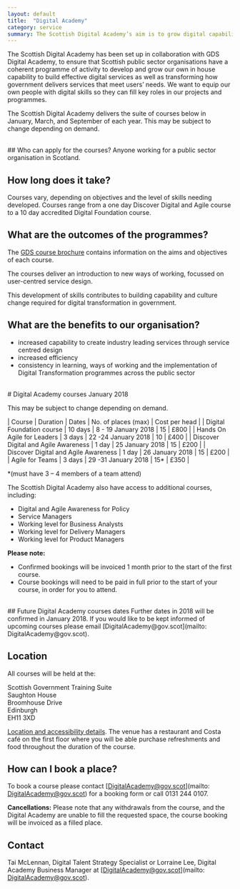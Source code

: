 ```yaml
---
layout: default
title:  "Digital Academy"
category: service
summary: The Scottish Digital Academy’s aim is to grow digital capability and awareness across the public sector, providing courses that range from delivering an overview of digital and agile, to more in-depth learning experiences in user research, user-centred design and the agile lifecycle.
---
```


The Scottish Digital Academy has been set up in collaboration with GDS Digital Academy, to ensure that Scottish public sector organisations have a coherent programme of activity to develop and grow our own in house capability to build effective digital services as well as transforming how government delivers services that meet users’ needs. We want to equip our own people with digital skills so they can fill key roles in our projects and programmes.

The Scottish Digital Academy delivers the suite of courses below in January, March, and September of each year.  This may be subject to change depending on demand. 

<br>
## Who can apply for the courses?
Anyone working for a public sector organisation in Scotland.

## How long does it take?
Courses vary, depending on objectives and the level of skills needing developed. Courses range from a one day Discover Digital and Agile course to a 10 day accredited Digital Foundation course.

## What are the outcomes of the programmes?
The [GDS course brochure](https://www.gov.uk/government/uploads/system/uploads/attachment_data/file/631314/Digital_Academy_Brochure_V7.5__1_.pdf) contains information on the aims and objectives of each course.

The courses deliver an introduction to new ways of working, focussed on user-centred service design. 

This development of skills contributes to building capability and culture change required for digital transformation in government.

## What are the benefits to our organisation?
* increased capability to create industry leading services through service centred design
* increased efficiency
* consistency in learning, ways of working and the implementation of Digital Transformation programmes across the public sector

<br>
# Digital Academy courses January 2018

This may be subject to change depending on demand. 

| Course | Duration | Dates | No. of places (max) | Cost per head |
| Digital Foundation course | 10 days | 8 - 19 January 2018 | 15 | £800 | 
| Hands On Agile for Leaders | 3 days | 22 -24 January 2018 | 10 | £400 |
| Discover Digital and Agile Awareness | 1 day | 25 January 2018 | 15 | £200 |
| Discover Digital and Agile Awareness | 1 day | 26 January 2018 | 15 | £200 |
| Agile for Teams | 3 days | 29 -31 January 2018 | 15* | £350 |

*(must have 3 – 4 members of a team attend)

The Scottish Digital Academy also have access to additional courses, including:
* Digital and Agile Awareness for Policy
* Service Managers
* Working level for Business Analysts
* Working level for Delivery Managers
* Working level for Product Managers

**Please note:**
* Confirmed bookings will be invoiced 1 month prior to the start of the first course.
* Course bookings will need to be paid in full prior to the start of your course, in order for you to attend.

<br>
## Future Digital Academy courses dates
Further dates in 2018 will be confirmed in January 2018. If you would like to be kept informed of upcoming courses please email [DigitalAcademy@gov.scot](mailto: DigitalAcademy@gov.scot).

## Location
All courses will be held at the: 
    
Scottish Government Training Suite<br>
Saughton House<br>
Broomhouse Drive<br>
Edinburgh<br>
EH11 3XD<br>

[Location and accessibility details](https://beta.gov.scot/about/contact-information/buildings/#saughton-house).   The venue has a restaurant and Costa café on the first floor where you will be able purchase refreshments and food throughout the duration of the course.

## How can I book a place?
To book a course please contact [DigitalAcademy@gov.scot](mailto: DigitalAcademy@gov.scot) for a booking form or call 0131 244 0107.

**Cancellations:**
Please note that any withdrawals from the course, and the Digital Academy are unable to fill the requested space, the course booking will be invoiced as a filled place.

## Contact
Tai McLennan, Digital Talent Strategy Specialist or Lorraine Lee, Digital Academy Business Manager at [DigitalAcademy@gov.scot](mailto: DigitalAcademy@gov.scot).
